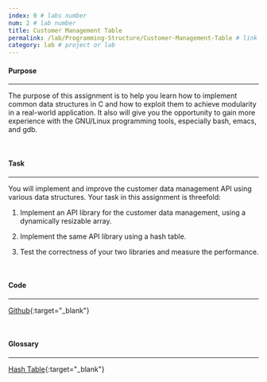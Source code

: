 ```yaml
---
index: 0 # labs number
num: 2 # lab number
title: Customer Management Table
permalink: /lab/Programming-Structure/Customer-Management-Table # link
category: lab # project or lab
---
```


#### **Purpose**

---

The purpose of this assignment is to help you learn how to implement common data structures in C and how to exploit them to achieve modularity in a real-world application. It also will give you the opportunity to gain more experience with the GNU/Linux programming tools, especially bash, emacs, and gdb.

<br>

#### **Task**

---

You will implement and improve the customer data management API using various data structures. Your task in this assignment is threefold:

1. Implement an API library for the customer data management, using a dynamically resizable array.

2. Implement the same API library using a hash table.

3. Test the correctness of your two libraries and measure the performance.

<br>

#### **Code**

---

[Github](https://github.com/Heejinee3/Programming-Structure/tree/master/Customer%20Management%20Table){:target="\_blank"}

<br>

#### **Glossary**

---

[Hash Table](https://velog.io/@chunjakim/Hash-Table){:target="\_blank"}
